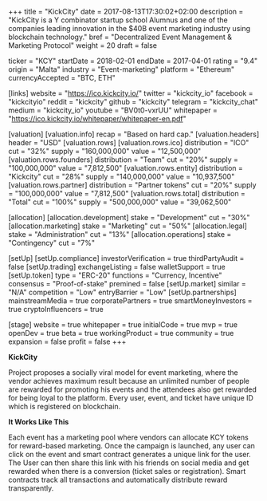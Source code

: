 +++
title = "KickCity"
date = 2017-08-13T17:30:02+02:00
description = "KickCity is a Y combinator startup school Alumnus and one of the companies leading innovation in the $40B event marketing industry using blockchain technology."
bref = "Decentralized Event Management & Marketing Protocol"
weight = 20
draft = false

ticker = "KCY"
startDate = 2018-02-01
endDate = 2017-04-01
rating = "9.4"
origin = "Malta"
industry = "Event-marketing"
platform = "Ethereum"
currencyAccepted = "BTC, ETH"

[links]
  website = "https://ico.kickcity.io/"
  twitter = "kickcity_io"
  facebook = "kickcityio"
  reddit = "kickcity"
  github = "kickcity"
  telegram = "kickcity_chat"
  medium = "kickcity_io"
  youtube = "BV0t0-vxrUU"
  whitepaper = "https://ico.kickcity.io/whitepaper/whitepaper-en.pdf"

[valuation]
  [valuation.info]
    recap = "Based on hard cap."
  [valuation.headers]
    header = "USD"
  [valuation.rows]
    [valuation.rows.ico]
      distribution = "ICO"
      cut = "32%"
      supply = "160,000,000"
      value = "12,500,000"
    [valuation.rows.founders]
      distribution = "Team"
      cut = "20%"
      supply = "100,000,000"
      value = "7,812,500"
    [valuation.rows.entity]
      distribution = "Kickcity"
      cut = "28%"
      supply = "140,000,000"
      value = "10,937,500"
    [valuation.rows.partner]
      distribution = "Partner tokens"
      cut = "20%"
      supply = "100,000,000"
      value = "7,812,500"
    [valuation.rows.total]
      distribution = "Total"
      cut = "100%"
      supply = "500,000,000"
      value = "39,062,500"

[allocation]
  [allocation.development]
    stake = "Development"
    cut = "30%"
  [allocation.marketing]
    stake = "Marketing"
    cut = "50%"
  [allocation.legal]
    stake = "Administration"
    cut = "13%"
  [allocation.operations]
    stake = "Contingency"
    cut = "7%"

[setUp]
  [setUp.compliance]
    investorVerification = true
    thirdPartyAudit = false
  [setUp.trading]
    exchangeListing = false
    walletSupport = true
  [setUp.token]
    type = "ERC-20"
    functions = "Currency, Incentive"
    consensus = "Proof-of-stake"
    premined = false
  [setUp.market]
    similar = "N/A"
    competition = "Low"
    entryBarrier = "Low"
  [setUp.partnerships]
    mainstreamMedia = true
    corporatePartners = true
    smartMoneyInvestors = true
    cryptoInfluencers = true

[stage]
  website = true
  whitepaper = true
  initialCode = true
  mvp = true
  openDev = true
  beta = true
  workingProduct = true
  community = true
  expansion = false
  profit = false
+++

**KickCity**

Project proposes a socially viral model for event marketing, where the vendor achieves maximum result because an unlimited number of people are rewarded for promoting his events and the attendees also get rewarded for being loyal to the platform. Every user, event, and ticket have unique ID which is registered on blockchain.
 
**It Works Like This**

Each event has a marketing pool where vendors can allocate KCY tokens for reward-based marketing. Once the campaign is launched, any user can click on the event and smart contract generates a unique link for the user. The User can then share this link with his friends on social media and get rewarded when there is a conversion (ticket sales or registration). Smart contracts track all transactions and automatically distribute reward transparently.
